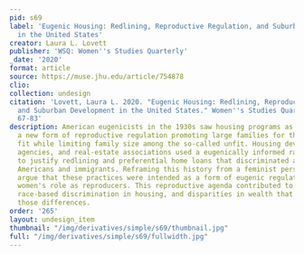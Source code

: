 ```yaml
---
pid: s69
label: 'Eugenic Housing: Redlining, Reproductive Regulation, and Suburban Development
  in the United States'
creator: Laura L. Lovett
publisher: 'WSQ: Women''s Studies Quarterly'
_date: '2020'
format: article
source: https://muse.jhu.edu/article/754878
clio:
collection: undesign
citation: 'Lovett, Laura L. 2020. "Eugenic Housing: Redlining, Reproductive Regulation,
  and Suburban Development in the United States." Women''s Studies Quarterly 48 (1):
  67-83'
description: American eugenicists in the 1930s saw housing programs as a vehicle for
  a new form of reproductive regulation promoting large families for the so-called
  fit while limiting family size among the so-called unfit. Housing developers, federal
  agencies, and real-estate associations used a eugenically informed racial hierarchy
  to justify redlining and preferential home loans that discriminated against African
  Americans and immigrants. Reframing this history from a feminist perspective, I
  argue that these practices were intended as a form of eugenic regulation that enforced
  women's role as reproducers. This reproductive agenda contributed to a legacy of
  race-based discrimination in housing, and disparities in wealth that resulted from
  those differences.
order: '265'
layout: undesign_item
thumbnail: "/img/derivatives/simple/s69/thumbnail.jpg"
full: "/img/derivatives/simple/s69/fullwidth.jpg"
---
```

